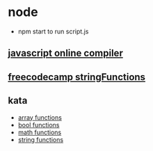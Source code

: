 # node
- npm start to run script.js

## [javascript online compiler](https://www.programiz.com/javascript/online-compiler/)

## [freecodecamp stringFunctions](freecodecamp/string_functions.js)

## kata

- [array functions](kata/array_functions.js)
- [bool functions](kata/bool_functions.js)
- [math functions](kata/math_functions.js)
- [string functions](kata/string_functions.js)